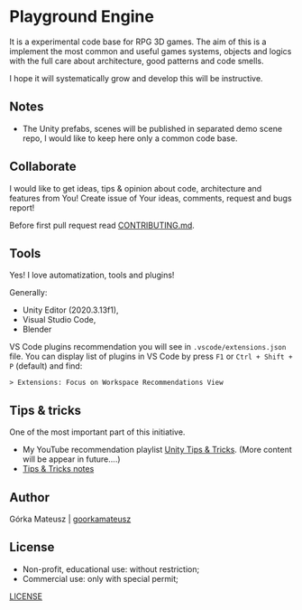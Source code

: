 # Playground Engine

It is a experimental code base for RPG 3D games. The aim of this is a implement the most common and useful games systems, objects and logics with the full care about architecture, good patterns and code smells.

I hope it will systematically grow and develop this will be instructive.

## Notes

- The Unity prefabs, scenes will be published in separated demo scene repo, I would like to keep here only a common code base.

## Collaborate

I would like to get ideas, tips & opinion about code, architecture and features from You!
Create issue of Your ideas, comments, request and bugs report!

Before first pull request read [CONTRIBUTING.md](Docs/CONTRIBUTING.md).

## Tools

Yes! I love automatization, tools and plugins!

Generally:
- Unity Editor (2020.3.13f1),
- Visual Studio Code,
- Blender

VS Code plugins recommendation you will see in `.vscode/extensions.json` file.
You can display list of plugins in VS Code by press `F1` or `Ctrl + Shift + P` (default) and find:
```
> Extensions: Focus on Workspace Recommendations View
```

## Tips & tricks

One of the most important part of this initiative.

- My YouTube recommendation playlist [Unity Tips & Tricks](https://youtube.com/playlist?list=PLcGcTWv6KerEVKerBMOxhI3ZeTkRvRagI).
(More content will be appear in future....)
- [Tips & Tricks notes](Documentation/TipsAndTricks.md)

## Author

Górka Mateusz | [goorkamateusz](https://goorkamateusz.github.io)

## License

- Non-profit, educational use: without restriction;
- Commercial use: only with special permit;

[LICENSE](LICENSE.md)
